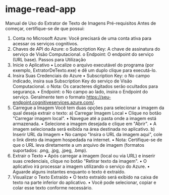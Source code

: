 # image-read-app
Manual de Uso do Extrator de Texto de Imagens
Pré-requisitos
Antes de começar, certifique-se de que possui:
1.	Conta no Microsoft Azure: Você precisará de uma conta ativa para acessar os serviços cognitivos.
2.	Chaves de API do Azure:
o	Subscription Key: A chave de assinatura do serviço de Visão Computacional.
o	Endpoint: O endpoint do serviço (URL base).
Passos para Utilização
1. Inicie o Aplicativo
•	Localize o arquivo executável do programa (por exemplo, ExtratorDeTexto.exe) e dê um duplo clique para executá-lo.
2. Insira Suas Credenciais do Azure
•	Subscription Key:
o	No campo indicado, insira sua Subscription Key do serviço de Visão Computacional.
o	Nota: Os caracteres digitados serão ocultados para segurança.
•	Endpoint:
o	No campo ao lado, insira o Endpoint do serviço. Geralmente tem o formato https://seu-endpoint.cognitiveservices.azure.com/.
3. Carregue a Imagem
Você tem duas opções para selecionar a imagem da qual deseja extrair o texto:
a) Carregar Imagem Local
•	Clique no botão "Carregar imagem local".
•	Navegue até a pasta onde a imagem está armazenada.
•	Selecione a imagem desejada e clique em "Abrir".
•	A imagem selecionada será exibida na área destinada no aplicativo.
b) Inserir URL da Imagem
•	No campo "Insira o URL da imagem aqui", cole o link direto da imagem hospedada na internet.
•	Nota: Certifique-se de que o URL leva diretamente a um arquivo de imagem (formatos suportados: .png, .jpg, .jpeg, .bmp).
4. Extrair o Texto
•	Após carregar a imagem (local ou via URL) e inserir suas credenciais, clique no botão "Retirar texto da imagem".
•	O aplicativo irá processar a imagem utilizando o serviço do Azure.
•	Aguarde alguns instantes enquanto o texto é extraído.
5. Visualizar o Texto Extraído
•	O texto extraído será exibido na caixa de texto na parte inferior do aplicativo.
•	Você pode selecionar, copiar e colar esse texto conforme necessário.

